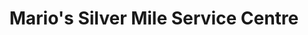 ---
title: "Mario's Silver Mile Service Centre"
url: /toronto/marios-silver-mile-service-centre/
shop: Autowerkstatt
---